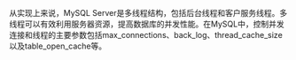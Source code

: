 

从实现上来说，MySQL Server是多线程结构，包括后台线程和客户服务线程。多线程可以有效利用服务器资源，提高数据库的并发性能。在MySQL中，控制并发连接和线程的主要参数包括max_connections、back_log、thread_cache_size以及table_open_cache等。



